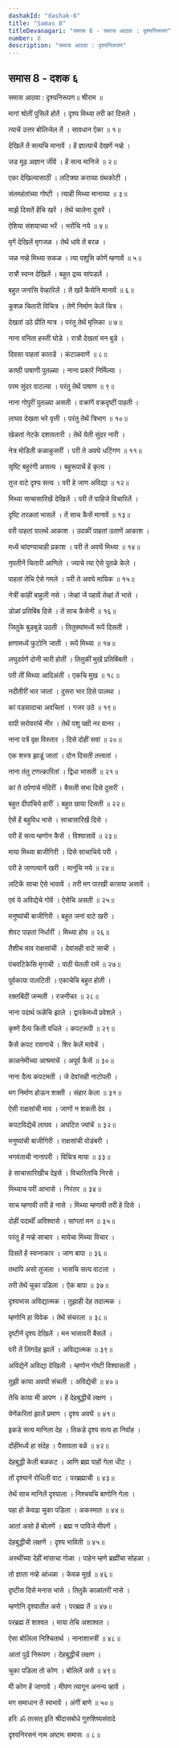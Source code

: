 ```yaml
---
dashakId: "dashak-6"
title: "Samas 8"
titleDevanagari: "समास 8 - समास आठवा : दृश्यनिरूपण"
number: 8
description: "समास आठवा : दृश्यनिरूपण"
---
```


## समास 8 - दशक ६

समास आठवा : दृश्यनिरूपण॥ श्रीराम ॥

मागां श्रोतीं पुसिलें होतें । दृश्य मिथ्या तरी कां दिसतें ।

त्याचें उत्तर बोलिजेल तें । सावधान ऐका ॥ १॥

देखिलें तें सत्यचि मानावें । हें ज्ञात्याचें देखणें नव्हे ।

जड मूढ अज्ञान जीवें । हें सत्य मानिजे ॥ २॥

एका देखिल्यासाठीं । लटिक्या कराव्या ग्रंथकोटी ।

संतमहंतांच्या गोष्टी । त्याही मिथ्या मानाव्या ॥ ३॥

माझें दिसतें हेंचि खरें । तेथें चालेना दुसरें ।

ऐशिया संशयाच्या भरें । भरोंचि नये ॥ ४॥

मृगें देखिलें मृगजळ । तेथें धांवे तें बरळ ।

जळ नव्हे मिथ्या सकळ । त्या पशूसि कोणें म्हणावें ॥ ५॥

रात्रौ स्वप्न देखिलें । बहुत द्रव्य सांपडलें ।

बहुत जनांसि वेव्हारिलें । तें खरें कैसेनि मानावें ॥ ६॥

कुशळ चितारी विचित्र । तेणें निर्माण केलें चित्र ।

देखतां उठे प्रीति मात्र । परंतु तेथें मृत्तिका ॥ ७॥

नाना वनिता हस्ती घोडे । रात्रौ देखतां मन बुडे ।

दिवसा पाहतां कातडें । कंटाळवाणें ॥ ८॥

काष्ठी पाषाणी पुतळ्या । नाना प्रकारें निर्मिल्या ।

परम सुंदर वाटल्या । परंतु तेथें पाषाण ॥ ९॥

नाना गोपुरीं पुतळ्या असती । वक्रांगें वक्रदृष्टीं पाहती ।

लाघव देखता भरे वृत्ती । परंतु तेथें त्रिभाग ॥ १०॥

खेळतां नेटके दशावतारी । तेथें येती सुंदर नारी ।

नेत्र मोडिती कळाकुसरीं । परी ते अवघे धटिंगण ॥ ११॥

सृष्टि बहुरंगी असत्य । बहुरूपाचें हें कृत्य ।

तुज वाटे दृश्य सत्य । परी हे जाण अविद्या ॥ १२॥

मिथ्या साचासारिखें देखिलें । परी तें पाहिजे विचारिलें ।

दृष्टि तरळतां भासलें । तें साच कैसें मानावें ॥ १३॥

वरी पाहतां पालथें आकाश । उदकीं पाहतां उताणें आकाश ।

मध्यें चांदण्याचाही प्रकाश । परी तें अवघें मिथ्या ॥ १४॥

नृपतीनें चितारी आणिले । ज्याचे त्या ऐसे पुतळे केले ।

पाहतां तेचि ऐसे गमले । परी ते अवघे मायिक ॥ १५॥

नेत्रीं कांहीं बाहुली नसे । जेव्हां जें पहावें तेव्हां तें भासे ।

डोळां प्रतिबिंब दिसे । तें साच कैसेनी ॥ १६॥

जितुके बुडबुडे उठती । तितुक्यांमध्यें रूपें दिसती ।

क्षणामध्यें फुटोनि जाती । रूपें मिथ्या ॥ १७॥

लघुदर्पणें दोनी चारी होतीं । तितुकीं मुखें प्रतिबिंबती ।

परी तीं मिथ्या आदिअंतीं । एकचि मुख ॥ १८॥

नदीतीरीं भार जातां । दुसरा भार दिसे पालथा ।

कां पडसादाचा अवचितां । गजर उठे ॥ १९॥

वापी सरोवरांचें नीर । तेथें पशु पक्षी नर वानर ।

नाना पत्रें वृक्ष विस्तार । दिसे दोहीं सवां ॥ २०॥

एक शस्त्र झाडूं जातां । दोन दिसती तत्त्वतां ।

नाना तंतु टणत्कारितां । द्विधा भासती ॥ २१॥

कां ते दर्पणाचे मंदिरीं । बैसली सभा दिसे दुसरी ।

बहुत दीपांचिये हारीं । बहुत छाया दिसती ॥ २२॥

ऐसें हें बहुविध भासे । साचासारिखें दिसे ।

परी हें सत्य म्हणोन कैसें । विश्वासावें ॥ २३॥

माया मिथ्या बाजीगिरी । दिसे साचाचिये परी ।

परी हे जाणत्यानें खरी । मानूंचि नये ॥ २४॥

लटिकें साचा ऐसे भावावें । तरी मग पारखी कासया असावें ।

एवं ये अविद्येचे गोवें । ऐसेचि असती ॥ २५॥

मनुष्यांची बाजीगिरी । बहुत जनां वाटे खरी ।

शेवट पाहतां निर्धारीं । मिथ्या होय ॥ २६॥

तैशीच माव राक्षसांची । देवांसही वाटे साची ।

पंचवटिकेसि मृगाची । पाठी घेतली रामें ॥ २७॥

पूर्वकाया पालटिती । एकाचेचि बहुत होती ।

रक्तबिंदीं जन्मती । रजनीचर ॥ २८॥

नाना पदार्थ फळेंचि झाले । द्वारकेमध्यें प्रवेशले ।

कृष्णें दैत्य किती वधिले । कपटरूपी ॥ २९॥

कैसें कपट रावणाचें । शिर केलें मावेचें ।

काळनेमीच्या आश्रमाचें । अपूर्व कैसें ॥ ३०॥

नाना दैत्य कपटमती । जे देवांसही नाटोपती ।

मग निर्माण होऊन शक्ती । संहार केला ॥ ३१॥

ऐसी राक्षसांची माव । जाणों न शकती देव ।

कपटविद्येचें लाघव । अघटित ज्यांचें ॥ ३२॥

मनुष्यांची बाजीगिरी । राक्षसांची वोडंबरी ।

भगवंताची नानापरी । विचित्र माया ॥ ३३॥

हे साचासारिखीच देइसे । विचारितांचि निरसे ।

मिथ्याच परी आभासे । निरंतर ॥ ३४॥

साच म्हणावी तरी हे नासे । मिथ्या म्हणावी तरी हे दिसे ।

दोहीं पदार्थीं अविश्वासे । सांगतां मन ॥ ३५॥

परंतु हें नव्हे साचार । मायेचा मिथ्या विचार ।

दिसतें हें स्वप्नाकार । जाण बापा ॥ ३६॥

तथापि असो तुजला । भासचि सत्य वाटला ।

तरी तेथें चुका पडिला । ऐक बापा ॥ ३७॥

दृश्यभास अविद्यात्मक । तुझाही देह तदात्मक ।

म्हणोनि हा विवेक । तेथें संचरला ॥ ३८॥

दृष्टीनें दृश्य देखिलें । मन भासावरी बैसलें ।

परी तें लिंगदेह झालें । अविद्यात्मक ॥ ३९॥

अविद्येनें अविद्या देखिली । म्हणोन गोष्टी विश्वासली ।

तुझी काया अवघी संचली । अविद्येची ॥ ४०॥

तेचि काया मी आपण । हें देहबुद्धीचें लक्षण ।

येणेंकरितां झालें प्रमाण । दृश्य अवघें ॥ ४१॥

इकडे सत्य मानिला देह । तिकडे दृश्य सत्य हा निर्वाह ।

दोंहींमध्यें हा संदेह । पैसावला बळें ॥ ४२॥

देहबुद्धी केली बळकट । आणि ब्रह्म पाहों गेला धीट ।

तों दृश्यानें रोधिली वाट । परब्रह्माची ॥ ४३॥

तेथें साच मानिलें दृश्याला । निश्चयचि बाणोनि गेला ।

पहा हो केवढा चुका पडिला । अकस्मात ॥ ४४॥

आतां असो हें बोलणें । ब्रह्म न पाविजे मीपणें ।

देहबुद्धीची लक्षणें । दृश्य भाविती ॥ ४५॥

अस्थींच्या देहीं मांसाचा गोळा । पाहेन म्हणे ब्रह्मींचा सोहळा ।

तो ज्ञाता नव्हे आंधळा । केवळ मूर्ख ॥ ४६॥

दृष्टीस दिसे मनास भासे । तितुकें काळांतरीं नासे ।

म्हणोनि दृश्यातीत असे । परब्रह्म तें ॥ ४७॥

परब्रह्म तें शाश्वत । माया तेचि अशाश्वत ।

ऐसा बोलिला निश्चितार्थ । नानाशास्त्रीं ॥ ४८॥

आतां पुढें निरूपण । देहबुद्धीचें लक्षण ।

चुका पडिला तो कोण । बोलिलें असे ॥ ४९॥

मी कोण हें जाणावें । मीपण त्यागून अनन्य व्हावें ।

मग समाधान तें स्वभावें । अंगीं बाणे ॥ ५०॥

हरिः ॐ तत्सत् इति श्रीदासबोधे गुरुशिष्यसंवादे

दृश्यनिरसनं नाम अष्टमः समासः ॥ ८॥